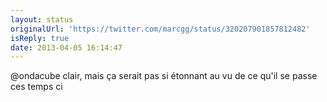 ```yaml
---
layout: status
originalUrl: 'https://twitter.com/marcgg/status/320207901857812482'
isReply: true
date: 2013-04-05 16:14:47
---
```


@ondacube clair, mais ça serait pas si étonnant au vu de ce qu'il se passe ces temps ci
